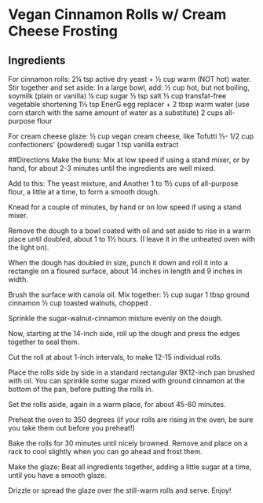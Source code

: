 # Vegan Cinnamon Rolls w/ Cream Cheese Frosting

## Ingredients
For cinnamon rolls:
2¼ tsp active dry yeast + ½ cup warm (NOT hot) water. Stir together and set aside.
In a large bowl, add: ½ cup hot, but not boiling, soymilk (plain or vanilla)
¼ cup sugar
½ tsp salt
⅓ cup transfat-free vegetable shortening
1½ tsp EnerG egg replacer + 2 tbsp warm water (use corn starch with the same amount of water as a substitute)
2 cups all-purpose flour

For cream cheese glaze:
½ cup vegan cream cheese, like Tofutti
⅓- 1/2 cup confectioners' (powdered) sugar
1 tsp vanilla extract

##Directions
Make the buns:
Mix at low speed if using a stand mixer, or by hand, for about 2-3 minutes until the ingredients are well mixed.

Add to this: The yeast mixture, and Another 1 to 1½ cups of all-purpose flour, a little at a time, to form a smooth dough.

Knead for a couple of minutes, by hand or on low speed if using a stand mixer.

Remove the dough to a bowl coated with oil and set aside to rise in a warm place until doubled, about 1 to 1½ hours. (I leave it in the unheated oven with the light on).

When the dough has doubled in size, punch it down and roll it into a rectangle on a floured surface, about 14 inches in length and 9 inches in width.

Brush the surface with canola oil. Mix together: ½ cup sugar 1 tbsp ground cinnamon ½ cup toasted walnuts, chopped .

Sprinkle the sugar-walnut-cinnamon mixture evenly on the dough.

Now, starting at the 14-inch side, roll up the dough and press the edges together to seal them.

Cut the roll at about 1-inch intervals, to make 12-15 individual rolls.

Place the rolls side by side in a standard rectangular 9X12-inch pan brushed with oil. You can sprinkle some sugar mixed with ground cinnamon at the bottom of the pan, before putting the rolls in.

Set the rolls aside, again in a warm place, for about 45-60 minutes.

Preheat the oven to 350 degrees (if your rolls are rising in the oven, be sure you take them out before you preheat!)

Bake the rolls for 30 minutes until nicely browned. Remove and place on a rack to cool slightly when you can go ahead and frost them.

Make the glaze:
Beat all ingredients together, adding a little sugar at a time, until you have a smooth glaze.

Drizzle or spread the glaze over the still-warm rolls and serve. Enjoy!

